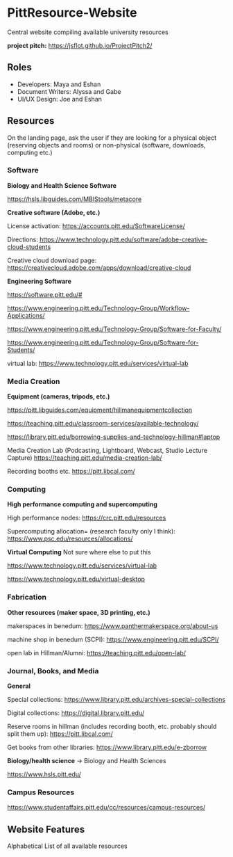 # PittResource-Website
Central website compiling available university resources

**project pitch:**
https://jsflot.github.io/ProjectPitch2/

## Roles

- Developers:          Maya and Eshan
- Document Writers:    Alyssa and Gabe
- UI/UX Design:        Joe and Eshan

## Resources

On the landing page, ask the user if they are looking for a physical object (reserving objects and rooms) or non-physical (software, downloads, computing etc.) 

### Software
 **Biology and Health Science Software**
 
 https://hsls.libguides.com/MBIStools/metacore

 **Creative software (Adobe, etc.)**
 
 License activation: https://accounts.pitt.edu/SoftwareLicense/
 
 Directions: https://www.technology.pitt.edu/software/adobe-creative-cloud-students
 
 Creative cloud download page: https://creativecloud.adobe.com/apps/download/creative-cloud
 
  **Engineering Software**

https://software.pitt.edu/#

https://www.engineering.pitt.edu/Technology-Group/Workflow-Applications/

https://www.engineering.pitt.edu/Technology-Group/Software-for-Faculty/

https://www.engineering.pitt.edu/Technology-Group/Software-for-Students/

virtual lab: https://www.technology.pitt.edu/services/virtual-lab

### Media Creation

**Equipment (cameras, tripods, etc.)** 
  
  https://pitt.libguides.com/equipment/hillmanequipmentcollection
  
  https://teaching.pitt.edu/classroom-services/available-technology/
  
  https://library.pitt.edu/borrowing-supplies-and-technology-hillman#laptop
  
  Media Creation Lab (Podcasting, Lightboard, Webcast, Studio Lecture Capture)
https://teaching.pitt.edu/media-creation-lab/

Recording booths etc. https://pitt.libcal.com/

### Computing

**High performance computing and supercomputing**

High performance nodes: https://crc.pitt.edu/resources

Supercomputing allocation= (research faculty only I think): https://www.psc.edu/resources/allocations/

**Virtual Computing** Not sure where else to put this

https://www.technology.pitt.edu/services/virtual-lab

https://www.technology.pitt.edu/virtual-desktop



### Fabrication

 **Other resources (maker space, 3D printing, etc.)**
  
makerspaces in benedum: https://www.panthermakerspace.org/about-us

machine shop in benedum (SCPI): https://www.engineering.pitt.edu/SCPI/

open lab in Hillman/Alumni: https://teaching.pitt.edu/open-lab/

### Journal, Books, and Media

**General**

Special collections: https://www.library.pitt.edu/archives-special-collections

Digital collections: https://digital.library.pitt.edu/

Reserve rooms in hillman (includes recording booth, etc. probably should split them up): https://pitt.libcal.com/

Get books from other libraries: https://www.library.pitt.edu/e-zborrow

 
 **Biology/health science** -> Biology and Health Sciences
 
 https://www.hsls.pitt.edu/


### Campus Resources

https://www.studentaffairs.pitt.edu/cc/resources/campus-resources/

## Website Features

Alphabetical List of all available resources
